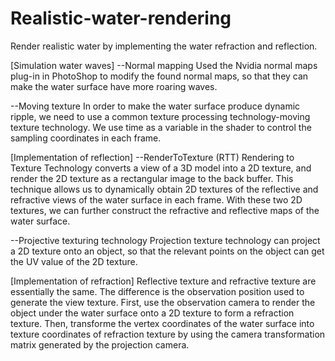 # Realistic-water-rendering
Render realistic water by implementing the water refraction and reflection.

[Simulation water waves]
--Normal mapping
Used the Nvidia normal maps plug-in in PhotoShop to modify the found normal maps, so that they can make the water surface have more roaring waves.

--Moving texture
In order to make the water surface produce dynamic ripple, we need to use a common texture processing technology-moving texture technology. 
We use time as a variable in the shader to control the sampling coordinates in each frame.

[Implementation of reflection]
--RenderToTexture (RTT)
Rendering to Texture Technology converts a view of a 3D model into a 2D texture, and render the 2D texture as a rectangular image to the back buffer. 
This technique allows us to dynamically obtain 2D textures of the reflective and refractive views of the water surface in each frame. With these two 2D textures, we can further construct the refractive and reflective maps of the water surface.

--Projective texturing technology
Projection texture technology can project a 2D texture onto an object, so that the relevant points on the object can get the UV value of the 2D texture.

[Implementation of refraction]
Reflective texture and refractive texture are essentially the same. The difference is the observation position used to generate the view texture.
First, use the observation camera to render the object under the water surface onto a 2D texture to form a refraction texture.
Then, transforme the vertex coordinates of the water surface into texture coordinates of refraction texture by using the camera transformation matrix generated by the projection camera.
